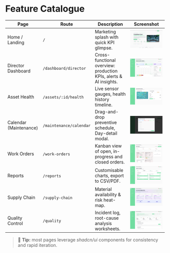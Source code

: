 # Feature Catalogue

| Page | Route | Description | Screenshot |
|------|-------|-------------|------------|
| Home / Landing | `/` | Marketing splash with quick KPI glimpse. | ![](../screenshots/home.png) |
| Director Dashboard | `/dashboard/director` | Cross-functional overview: production KPIs, alerts & AI insights. | ![](../screenshots/director%20dashboard.png) |
| Asset Health | `/assets/:id/health` | Live sensor gauges, health history timeline. | ![](../screenshots/asset%20help.png) |
| Calendar (Maintenance) | `/maintenance/calendar` | Drag-and-drop preventive schedule, Day-detail modal. | ![](../screenshots/Calendar.png) |
| Work Orders | `/work-orders` | Kanban view of open, in-progress and closed orders. | ![](../screenshots/work_orders.png) |
| Reports | `/reports` | Customisable charts, export to CSV/PDF. | ![](../screenshots/reports.png) |
| Supply Chain | `/supply-chain` | Material availability & risk heat-map. | ![](../screenshots/supply%20chain.png) |
| Quality Control | `/quality` | Incident log, root-cause analysis worksheets. | ![](../screenshots/quality%20control.png) |

> 📌 **Tip:** most pages leverage *shadcn/ui* components for consistency and rapid iteration. 